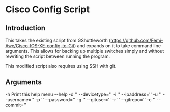 # Cisco Config Script

## Introduction

This takes the existing script from GShuttleworth (https://github.com/Femi-Awe/Cisco-IOS-XE-config-to-Git) and expands on it to take command line arguments. This allows for backing up multiple switches simply and without rewriting the script between running the program.

This modified script also requires using SSH with git.

## Arguments

-h Print this help menu
    --help
-d '<devicetype>'
    --devicetype='<devicetype>'
-i '<ipaddress>'
    --ipaddress='<ipaddres>'
-u '<username>'
    --username='<username>'
-p  '<password>'
    --password='<password>'
-g '<gituser>'
    --gituser='<gituser>'
-r '<gitrepo>'
    --gitrepo='<gitrepo>'
-c '<commit>'
    --commit='<commit>'